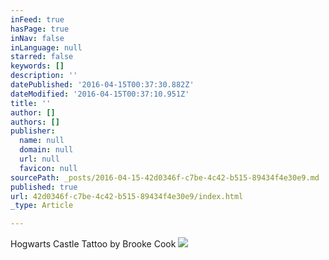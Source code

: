 ```yaml
---
inFeed: true
hasPage: true
inNav: false
inLanguage: null
starred: false
keywords: []
description: ''
datePublished: '2016-04-15T00:37:30.882Z'
dateModified: '2016-04-15T00:37:10.951Z'
title: ''
author: []
authors: []
publisher:
  name: null
  domain: null
  url: null
  favicon: null
sourcePath: _posts/2016-04-15-42d0346f-c7be-4c42-b515-89434f4e30e9.md
published: true
url: 42d0346f-c7be-4c42-b515-89434f4e30e9/index.html
_type: Article

---
```

Hogwarts Castle Tattoo by Brooke Cook
![](https://the-grid-user-content.s3-us-west-2.amazonaws.com/349d8bbd-9492-444b-bc01-9ba937bdafe8.jpg)